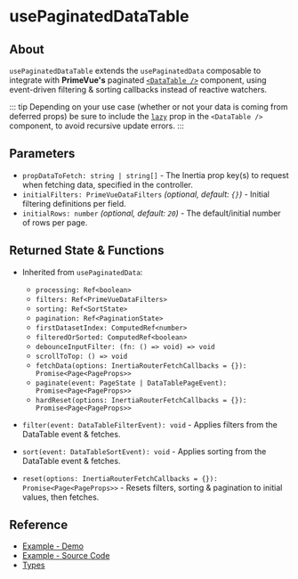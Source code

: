# usePaginatedDataTable

## About

`usePaginatedDataTable` extends the `usePaginatedData` composable to integrate with **PrimeVue's** paginated [`<DataTable />`](https://primevue.org/datatable/#pagination) component, using event-driven filtering & sorting callbacks instead of reactive watchers.

::: tip
Depending on your use case (whether or not your data is coming from deferred props) be sure to include the [`lazy`](https://primevue.org/datatable/#api.datatable.props.lazy) prop in the `<DataTable />` component, to avoid recursive update errors.
:::

## Parameters

-   `propDataToFetch: string | string[]` - The Inertia prop key(s) to request when fetching data, specified in the controller.
-   `initialFilters: PrimeVueDataFilters` _(optional, default: `{}`)_ - Initial filtering definitions per field.
-   `initialRows: number` _(optional, default: `20`)_ - The default/initial number of rows per page.

## Returned State & Functions

-   Inherited from `usePaginatedData`:

    -   `processing: Ref<boolean>`
    -   `filters: Ref<PrimeVueDataFilters>`
    -   `sorting: Ref<SortState>`
    -   `pagination: Ref<PaginationState>`
    -   `firstDatasetIndex: ComputedRef<number>`
    -   `filteredOrSorted: ComputedRef<boolean>`
    -   `debounceInputFilter: (fn: () => void) => void`
    -   `scrollToTop: () => void`
    -   `fetchData(options: InertiaRouterFetchCallbacks = {}): Promise<Page<PageProps>>`
    -   `paginate(event: PageState | DataTablePageEvent): Promise<Page<PageProps>>`
    -   `hardReset(options: InertiaRouterFetchCallbacks = {}): Promise<Page<PageProps>>`

-   `filter(event: DataTableFilterEvent): void` - Applies filters from the DataTable event & fetches.
-   `sort(event: DataTableSortEvent): void` - Applies sorting from the DataTable event & fetches.
-   `reset(options: InertiaRouterFetchCallbacks = {}): Promise<Page<PageProps>>` - Resets filters, sorting & pagination to initial values, then fetches.

## Reference

- [Example - Demo](https://demo.laravel-primevue-starter-kit.com/examples/data-table/contacts)
- [Example - Source Code](https://github.com/connorabbas/laravel-primevue-starter-kit-demo/blob/master/resources/js/pages/examples/data-table/contacts/Index.vue)
- [Types](https://github.com/connorabbas/laravel-primevue-starter-kit/blob/master/resources/js/types/index.d.ts)
